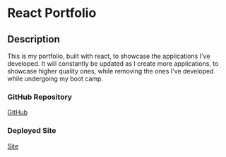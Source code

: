 # React Portfolio

## Description
This is my portfolio, built with react, to showcase the applications I've developed. It will constantly be updated as I create more applications, to showcase higher quality ones, while removing the ones I've developed while undergoing my boot camp.

### GitHub Repository
[GitHub](https://github.com/josephptflanagan/20201004-react-portfolio/)

### Deployed Site
[Site](https://josephptflanagan.github.io/20201004-react-portfolio/)